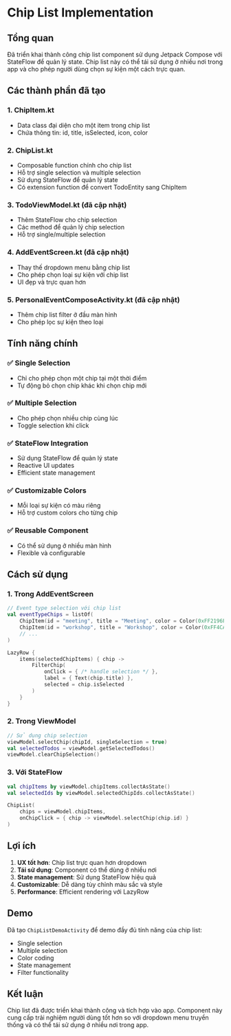 # Chip List Implementation

## Tổng quan

Đã triển khai thành công chip list component sử dụng Jetpack Compose với StateFlow để quản lý state. Chip list này có thể tái sử dụng ở nhiều nơi trong app và cho phép người dùng chọn sự kiện một cách trực quan.

## Các thành phần đã tạo

### 1. ChipItem.kt
- Data class đại diện cho một item trong chip list
- Chứa thông tin: id, title, isSelected, icon, color

### 2. ChipList.kt
- Composable function chính cho chip list
- Hỗ trợ single selection và multiple selection
- Sử dụng StateFlow để quản lý state
- Có extension function để convert TodoEntity sang ChipItem

### 3. TodoViewModel.kt (đã cập nhật)
- Thêm StateFlow cho chip selection
- Các method để quản lý chip selection
- Hỗ trợ single/multiple selection

### 4. AddEventScreen.kt (đã cập nhật)
- Thay thế dropdown menu bằng chip list
- Cho phép chọn loại sự kiện với chip list
- UI đẹp và trực quan hơn

### 5. PersonalEventComposeActivity.kt (đã cập nhật)
- Thêm chip list filter ở đầu màn hình
- Cho phép lọc sự kiện theo loại

## Tính năng chính

### ✅ Single Selection
- Chỉ cho phép chọn một chip tại một thời điểm
- Tự động bỏ chọn chip khác khi chọn chip mới

### ✅ Multiple Selection
- Cho phép chọn nhiều chip cùng lúc
- Toggle selection khi click

### ✅ StateFlow Integration
- Sử dụng StateFlow để quản lý state
- Reactive UI updates
- Efficient state management

### ✅ Customizable Colors
- Mỗi loại sự kiện có màu riêng
- Hỗ trợ custom colors cho từng chip

### ✅ Reusable Component
- Có thể sử dụng ở nhiều màn hình
- Flexible và configurable

## Cách sử dụng

### 1. Trong AddEventScreen
```kotlin
// Event type selection với chip list
val eventTypeChips = listOf(
    ChipItem(id = "meeting", title = "Meeting", color = Color(0xFF2196F3)),
    ChipItem(id = "workshop", title = "Workshop", color = Color(0xFF4CAF50)),
    // ...
)

LazyRow {
    items(selectedChipItems) { chip ->
        FilterChip(
            onClick = { /* handle selection */ },
            label = { Text(chip.title) },
            selected = chip.isSelected
        )
    }
}
```

### 2. Trong ViewModel
```kotlin
// Sử dụng chip selection
viewModel.selectChip(chipId, singleSelection = true)
val selectedTodos = viewModel.getSelectedTodos()
viewModel.clearChipSelection()
```

### 3. Với StateFlow
```kotlin
val chipItems by viewModel.chipItems.collectAsState()
val selectedIds by viewModel.selectedChipIds.collectAsState()

ChipList(
    chips = viewModel.chipItems,
    onChipClick = { chip -> viewModel.selectChip(chip.id) }
)
```

## Lợi ích

1. **UX tốt hơn**: Chip list trực quan hơn dropdown
2. **Tái sử dụng**: Component có thể dùng ở nhiều nơi
3. **State management**: Sử dụng StateFlow hiệu quả
4. **Customizable**: Dễ dàng tùy chỉnh màu sắc và style
5. **Performance**: Efficient rendering với LazyRow

## Demo

Đã tạo `ChipListDemoActivity` để demo đầy đủ tính năng của chip list:
- Single selection
- Multiple selection  
- Color coding
- State management
- Filter functionality

## Kết luận

Chip list đã được triển khai thành công và tích hợp vào app. Component này cung cấp trải nghiệm người dùng tốt hơn so với dropdown menu truyền thống và có thể tái sử dụng ở nhiều nơi trong app. 